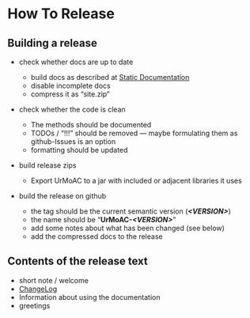 # How To Release

## Building a release
* check whether docs are up to date
    * build docs as described at [Static Documentation](./DeveloperStaticDocumentation.md)
    * disable incomplete docs
    * compress it as &ldquo;site.zip&rdquo;

* check whether the code is clean
    * The methods should be documented
    * TODOs / &ldquo;!!!&rdquo; should be removed &mdash; maybe formulating them as github-Issues is an option
    * formatting should be updated

* build release zips
    * Export UrMoAC to a jar with included or adjacent libraries it uses

* build the release on github
    * the tag should be the current semantic version (***&lt;VERSION&gt;***)
    * the name should be &ldquo;**UrMoAC-*&lt;VERSION&gt;***&rdquo;
    * add some notes about what has been changed (see below)
    * add the compressed docs to the release

## Contents of the release text

* short note / welcome
* [ChangeLog](./ChangeLog.md)
* Information about using the documentation
* greetings


